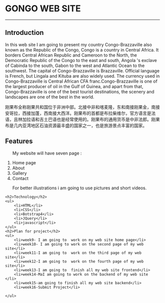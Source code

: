 <!DOCTYPE html>
<html>
<head>
	<title>ReadMe</title>
</head>
<body>
	<h1>GONGO WEB SITE</h1>
	<hr>
	<h2>Introduction</h2> 
    <p> In this web site I am going to present my country  Congo-Brazzaville also known as the Republic of the Congo, Congo is a country in Central Africa. It borders Central African Republic and Cameroon to the North, the Democratic Republic of the Congo to the east and south, Angola 's exclave of Cabinda to the south, Gabon to the west and Atlantic Ocean to the southwest. The capital of Congo-Brazzaville is Brazzaville. Official language is French, but Lingala and Kituba are also widely used. The currency used in Congo-Brazzaville is Central African CFA franc.Congo-Brazzaville is one of the largest producer of oil in the Gulf of Guinea, and apart from that, Congo-Brazzaville is one of the best tourist destinations, the scenery and landscapes are one of the best in the world.</p>
		<p>刚果布全称刚果共和国位于非洲中部。北接中非和喀麦隆，东和南接刚果金，南接安哥拉，西接加蓬，西南接大西洋。刚果布的首都是布拉柴维尔，官方语言是法语，且林加拉语和吉土巴语也是经常使用的。刚果布的通用货币是中非法郎。刚果布是几内亚湾地区石油资源最丰盛的国家之一，也是旅游景点丰富的国家。
      </p>
	<h2>Features</h2>
	<ol>
		<p>My website will have seven page : 
</p>
		<li>Home page
</li>
		<li>About
</li>
		<li>Gallery
</li>
		<li>Contact
</li>
		
<p>For better illustrations i am going to use pictures and short videos.
</p>
	</ol>

	<h2>Technology</h2>
	<ul>
		<li>HTML</li>
		<li>CSS</li>
		<li>Botstrap4</li>
		<li>JQuery</li>
		<li>javascript</li>
	</ul>
	<h2>Plan for project</h2>
	<ul>
		<li>week9- I am going to  work on my web site home page</li>
		<li>week10- I am going to work on the second page of my web site</li>
		<li>week11-I am going to  work on the third page of my web site</li>
		<li>week12-I am going to  work on the fourth page of my web site</li>
		<li>week13-I am going to  finish all my web site frontend</li>
		<li>week14-MaI am going to work on the backend of my web site </li>
		<li>week15-am going to finish all my web site backend</li>
		<li>week16-Submit Project</li>
	
	</ul>
		


</body>
</html>

